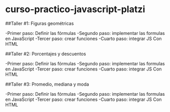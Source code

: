 # curso-practico-javascript-platzi

##Taller #1: Figuras geométricas

-Primer paso: Definir las fórmulas
-Segundo paso: implementar las formulas en JavaScript
-Tercer paso: crear funciones
-Cuarto paso: integrar JS Con HTML

##Taller #2: Porcentajes y descuentos

-Primer paso: Definir las fórmulas
-Segundo paso: implementar las formulas en JavaScript
-Tercer paso: crear funciones
-Cuarto paso: integrar JS Con HTML

##Taller #3: Promedio, mediana y moda

-Primer paso: Definir las fórmulas
-Segundo paso: implementar las formulas en JavaScript
-Tercer paso: crear funciones
-Cuarto paso: integrar JS Con HTML